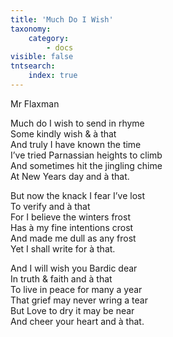 ```yaml
---
title: 'Much Do I Wish'
taxonomy:
    category:
        - docs
visible: false
tntsearch:
    index: true
---
```


<div class="author"><span data-tippy="Miss Flaxman" class="green">Mr Flaxman</span></div>

Much do I wish to send in rhyme  
Some kindly wish & à that  
And truly I have known the time  
I’ve tried Parnassian heights to climb  
And sometimes hit the jingling chime  
At New Years day and à that.  
  
But now the knack I fear I’ve lost  
To verify and à that  
For I believe the winters frost  
Has à my fine intentions crost  
And made me dull as any frost  
Yet I shall write for à that.  
  
And I will wish you Bardic dear  
In truth & faith and à that  
To live in peace for many a year  
That grief may never wring a tear  
But Love to dry it may be near  
And cheer your heart and à that.
